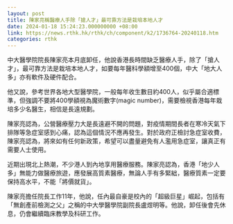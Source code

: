 ```yaml
---
layout: post
title: 陳家亮稱醫療人手除「搶人才」最可靠方法是栽培本地人才
date: 2024-01-18 15:24:23.000000000 +08:00
link: https://news.rthk.hk/rthk/ch/component/k2/1736764-20240118.htm
categories: rthk
---
```


中大醫學院院長陳家亮本月底卸任，他說香港長時間缺乏醫療人手，除了「搶人才」，最可靠方法是栽培本地人才，如要每年醫科學額增至400個，中大「地大人多」亦有軟件及硬件配合。

他又說，參考世界各地大型醫學院，一般每年收生數目約400人，似乎屬合適標準，但強調不要將400學額視為魔術數字(magic number)，需要檢視香港每年栽培多少名醫生，相信是長遠規劃。

陳家亮認為，公營醫療壓力大是長遠避不開的問題，對疫情期間長者在寒冷天氣下排隊等急症室感到心痛，認為這個情況不應再發生。對於政府正檢討急症室收費，陳家亮認為，將來如有任何新政策，希望可以盡量避免有人濫用急症室，讓真正有需要人士使用。

近期出現北上熱潮，不少港人到內地享用醫療服務。陳家亮認為，香港「地少人多」無能力做醫療旅遊，應發展高質素醫療，無論人手有多緊絀，醫療質素一定要保持高水平，不能「將價就貨」。

陳家亮擔任院長工作11年，他說，任內最自豪是校內的「超級巨星」崛起，包括有「無創產前檢測之父」之稱的中大學醫學院副院長盧煜明等。他說，卸任後會先休息，仍會繼續臨床教學及科研工作。

